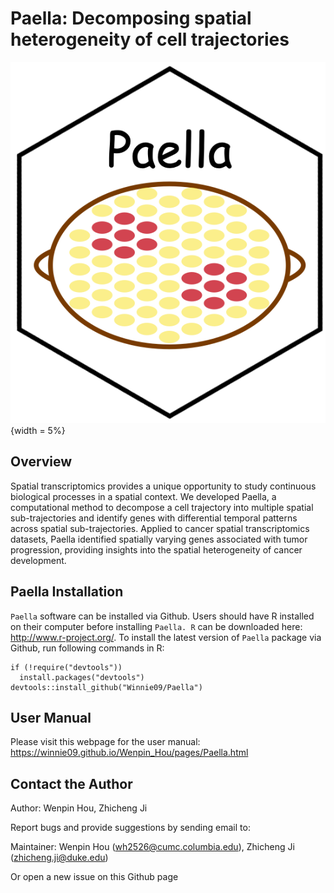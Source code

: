 Paella: Decomposing spatial heterogeneity of cell trajectories
====

![Paella](vignettes/logo.png){width = 5%}

## Overview
Spatial transcriptomics provides a unique opportunity to study continuous biological processes in a spatial context. We developed Paella, a computational method to decompose a cell trajectory into multiple spatial sub-trajectories and identify genes with differential temporal patterns across spatial sub-trajectories. Applied to cancer spatial transcriptomics datasets, Paella identified spatially varying genes associated with tumor progression, providing insights into the spatial heterogeneity of cancer development.


## Paella Installation

`Paella` software can be installed via Github.
Users should have R installed on their computer before installing `Paella. R` can be downloaded here: http://www.r-project.org/.
To install the latest version of `Paella` package via Github, run following commands in R:
```{r }
if (!require("devtools"))
  install.packages("devtools")
devtools::install_github("Winnie09/Paella")
```

## User Manual
Please visit this webpage for the user manual: https://winnie09.github.io/Wenpin_Hou/pages/Paella.html

## Contact the Author
Author: Wenpin Hou, Zhicheng Ji

Report bugs and provide suggestions by sending email to:

Maintainer: Wenpin Hou (wh2526@cumc.columbia.edu), Zhicheng Ji (zhicheng.ji@duke.edu)

Or open a new issue on this Github page

